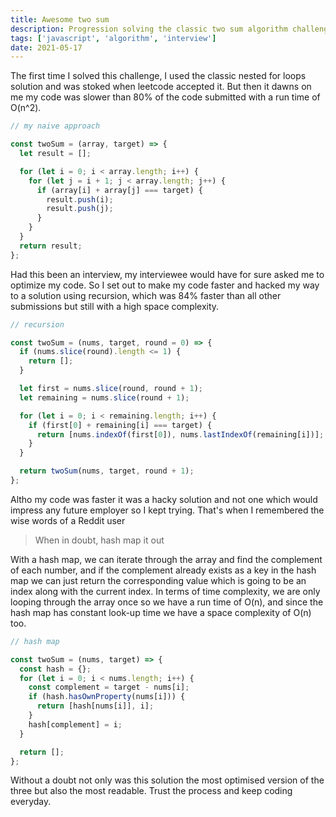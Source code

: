 ```yaml
---
title: Awesome two sum
description: Progression solving the classic two sum algorithm challenge
tags: ['javascript', 'algorithm', 'interview']
date: 2021-05-17
---
```


The first time I solved this challenge, I used the classic nested for loops solution and was stoked when leetcode accepted it. But then it dawns on me my code was slower than 80% of the code submitted with a run time of O(n^2).

```js
// my naive approach

const twoSum = (array, target) => {
  let result = [];

  for (let i = 0; i < array.length; i++) {
    for (let j = i + 1; j < array.length; j++) {
      if (array[i] + array[j] === target) {
        result.push(i);
        result.push(j);
      }
    }
  }
  return result;
};
```

Had this been an interview, my interviewee would have for sure asked me to optimize my code. So I set out to make my code faster and hacked my way to a solution using recursion, which was 84% faster than all other submissions but still with a high space complexity.

```js
// recursion

const twoSum = (nums, target, round = 0) => {
  if (nums.slice(round).length <= 1) {
    return [];
  }

  let first = nums.slice(round, round + 1);
  let remaining = nums.slice(round + 1);

  for (let i = 0; i < remaining.length; i++) {
    if (first[0] + remaining[i] === target) {
      return [nums.indexOf(first[0]), nums.lastIndexOf(remaining[i])];
    }
  }

  return twoSum(nums, target, round + 1);
};
```

Altho my code was faster it was a hacky solution and not one which would impress any future employer so I kept trying. That's when I remembered the wise words of a Reddit user

> When in doubt, hash map it out

With a hash map, we can iterate through the array and find the complement of each number, and if the complement already exists as a key in the hash map we can just return the corresponding value which is going to be an index along with the current index. In terms of time complexity, we are only looping through the array once so we have a run time of O(n), and since the hash map has constant look-up time we have a space complexity of O(n) too.

```js
// hash map

const twoSum = (nums, target) => {
  const hash = {};
  for (let i = 0; i < nums.length; i++) {
    const complement = target - nums[i];
    if (hash.hasOwnProperty(nums[i])) {
      return [hash[nums[i]], i];
    }
    hash[complement] = i;
  }

  return [];
};
```

Without a doubt not only was this solution the most optimised version of the three but also the most readable. Trust the process and keep coding everyday.
